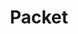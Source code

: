 ---
title: Packet
menu:
  product_pharmer_0.3.2:
    identifier: packet
    name: Packet
    parent: cloud
    weight: 45
menu_name: product_pharmer_0.3.2
---